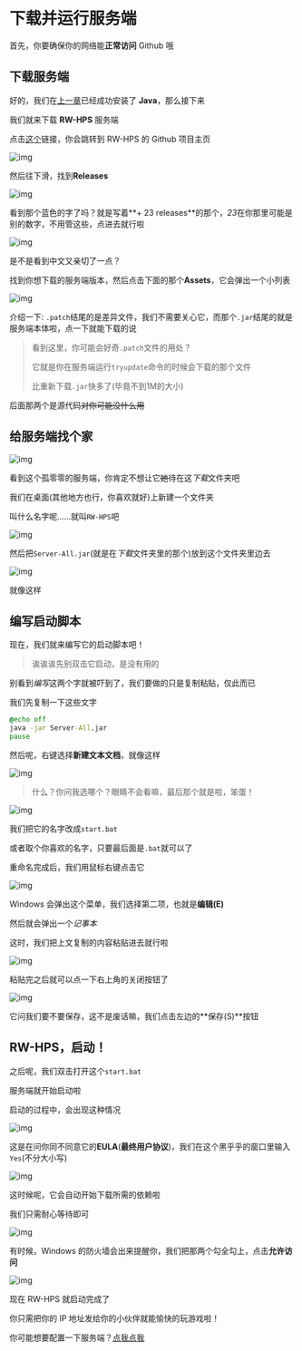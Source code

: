 # 下载并运行服务端

首先，你要确保你的网络能**正常访问** Github 哦

## 下载服务端

好的，我们在[上一章](DownloadAndInstallJava.md)已经成功安装了 **Java**，那么接下来

我们就来下载 **RW-HPS** 服务端

点击[这个](github.com/RW-HPS/RW-HPS)链接，你会跳转到 RW-HPS 的 Github 项目主页

![img](img/rwhps_github.png)

然后往下滑，找到**Releases**

![img](img/rwhps_github_download_step0.png)

看到那个蓝色的字了吗？就是写着**+ 23 releases**的那个，*23*在你那里可能是别的数字，不用管这些，点进去就行啦

![img](img/rwhps_github_download_step1.png)

是不是看到中文又亲切了一点？

找到你想下载的服务端版本，然后点击下面的那个**Assets**，它会弹出一个小列表

![img](img/rwhps_github_download_step2.png)

介绍一下: `.patch`结尾的是差异文件，我们不需要关心它，而那个`.jar`结尾的就是服务端本体啦，点一下就能下载的说

> 看到这里，你可能会好奇`.patch`文件的用处？
>
> 它就是你在服务端运行`tryupdate`命令的时候会下载的那个文件
>
> 比重新下载`.jar`快多了(毕竟不到1M的大小)

后面那两个是源代码~~对你可能没什么用~~

## 给服务端找个家

![img](img/rwhps_file.png)

看到这个孤零零的服务端，你肯定不想让它~~她~~待在这*下载*文件夹吧

我们在桌面(其他地方也行，你喜欢就好)上新建一个文件夹

叫什么名字呢......就叫`RW-HPS`吧

![img](img/create_rwhps_folder.png)

然后把`Server-All.jar`(就是在*下载*文件夹里的那个)放到这个文件夹里边去

![img](img/rwhps_in_folder.png)

就像这样

## 编写启动脚本

现在，我们就来编写它的启动脚本吧！

> 诶诶诶先别双击它启动，是没有用的

别看到*编写*这两个字就被吓到了，我们要做的只是复制粘贴，仅此而已

我们先复制一下这些文字

```bat
@echo off
java -jar Server-All.jar
pause
```

然后呢，右键选择**新建文本文档**，就像这样

![img](img/write_script_step0.png)

> 什么？你问我选哪个？眼睛不会看嘛，最后那个就是啦，笨蛋！

![img](img/write_script_step1.png)

我们把它的名字改成`start.bat`

或者取个你喜欢的名字，只要最后面是`.bat`就可以了

重命名完成后，我们用鼠标右键点击它

![img](img/write_script_step2.png)

Windows 会弹出这个菜单，我们选择第二项，也就是**编辑(E)**

然后就会弹出一个*记事本*

这时，我们把上文复制的内容粘贴进去就行啦

![img](img/write_script_step3.png)

粘贴完之后就可以点一下右上角的关闭按钮了

![img](img/write_script_step4.png)

它问我们要不要保存，这不是废话嘛，我们点击左边的**保存(S)**按钮

## RW-HPS，启动！

之后呢，我们双击打开这个`start.bat`

服务端就开始启动啦

启动的过程中，会出现这种情况

![img](img/start_rwhps_eula.png)

这是在问你同不同意它的**EULA**(**最终用户协议**)，我们在这个黑乎乎的窗口里输入`Yes`(不分大小写)

![img](img/start_rwhps_downloading_deps.png)

这时候呢，它会自动开始下载所需的依赖啦

我们只需耐心等待即可

![img](img/start_rwhps_firewall.png)

有时候，Windows 的防火墙会出来提醒你，我们把那两个勾全勾上，点击**允许访问**

![img](img/start_rwhps_running.png)

现在 RW-HPS 就启动完成了

你只需把你的 IP 地址发给你的小伙伴就能愉快的玩游戏啦！



你可能想要配置一下服务端？[点我点我](ConfigureServer.md#配置服务端)
